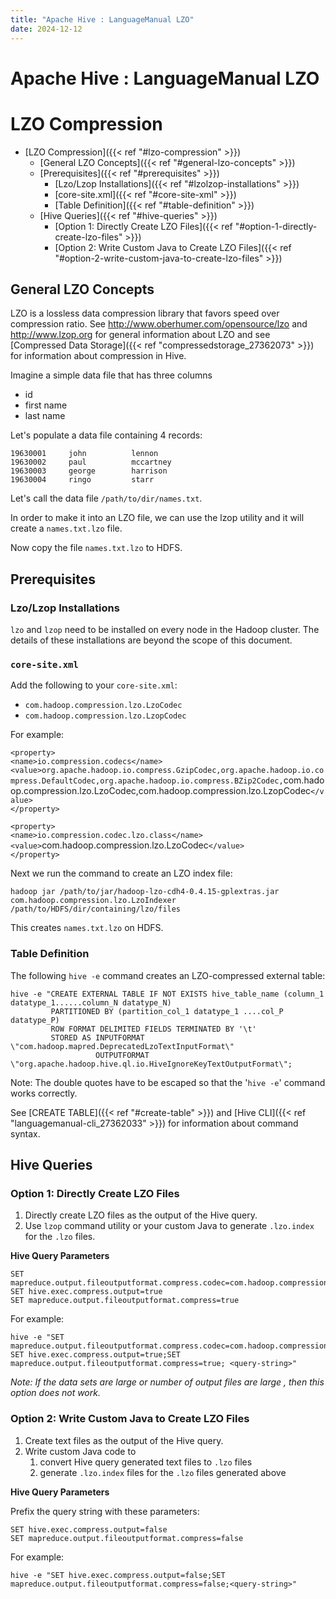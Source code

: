 ```yaml
---
title: "Apache Hive : LanguageManual LZO"
date: 2024-12-12
---
```


# Apache Hive : LanguageManual LZO

# LZO Compression

* [LZO Compression]({{< ref "#lzo-compression" >}})
	+ [General LZO Concepts]({{< ref "#general-lzo-concepts" >}})
	+ [Prerequisites]({{< ref "#prerequisites" >}})
		- [Lzo/Lzop Installations]({{< ref "#lzolzop-installations" >}})
		- [core-site.xml]({{< ref "#core-site-xml" >}})
		- [Table Definition]({{< ref "#table-definition" >}})
	+ [Hive Queries]({{< ref "#hive-queries" >}})
		- [Option 1: Directly Create LZO Files]({{< ref "#option-1-directly-create-lzo-files" >}})
		- [Option 2: Write Custom Java to Create LZO Files]({{< ref "#option-2-write-custom-java-to-create-lzo-files" >}})

## General LZO Concepts

LZO is a lossless data compression library that favors speed over compression ratio. See <http://www.oberhumer.com/opensource/lzo> and <http://www.lzop.org> for general information about LZO and see [Compressed Data Storage]({{< ref "compressedstorage_27362073" >}}) for information about compression in Hive.

Imagine a simple data file that has three columns

* id
* first name
* last name

Let's populate a data file containing 4 records:

```
19630001     john          lennon
19630002     paul          mccartney
19630003     george        harrison
19630004     ringo         starr

```

Let's call the data file `/path/to/dir/names.txt`.

In order to make it into an LZO file, we can use the lzop utility and it will create a `names.txt.lzo` file.

Now copy the file `names.txt.lzo` to HDFS.

## Prerequisites

### Lzo/Lzop Installations

`lzo` and `lzop` need to be installed on every node in the Hadoop cluster. The details of these installations are beyond the scope of this document.

### `core-site.xml`

Add the following to your `core-site.xml`:

* `com.hadoop.compression.lzo.LzoCodec`
* `com.hadoop.compression.lzo.LzopCodec`

For example:

`<property>`  
 `<name>io.compression.codecs</name>`  
 `<value>org.apache.hadoop.io.compress.GzipCodec,org.apache.hadoop.io.compress.DefaultCodec,org.apache.hadoop.io.compress.BZip2Codec,`com.hadoop.compression.lzo.LzoCodec,com.hadoop.compression.lzo.LzopCodec`</value>`  
 `</property>`

`<property>`  
 `<name>io.compression.codec.lzo.class</name>`  
 `<value>`com.hadoop.compression.lzo.LzoCodec`</value>`  
 `</property>`

Next we run the command to create an LZO index file:

```
hadoop jar /path/to/jar/hadoop-lzo-cdh4-0.4.15-gplextras.jar com.hadoop.compression.lzo.LzoIndexer  /path/to/HDFS/dir/containing/lzo/files

```

This creates `names.txt.lzo` on HDFS.

### Table Definition

The following `hive -e` command creates an LZO-compressed external table:

```
hive -e "CREATE EXTERNAL TABLE IF NOT EXISTS hive_table_name (column_1  datatype_1......column_N datatype_N)
         PARTITIONED BY (partition_col_1 datatype_1 ....col_P  datatype_P)
         ROW FORMAT DELIMITED FIELDS TERMINATED BY '\t'
         STORED AS INPUTFORMAT  \"com.hadoop.mapred.DeprecatedLzoTextInputFormat\"
                   OUTPUTFORMAT \"org.apache.hadoop.hive.ql.io.HiveIgnoreKeyTextOutputFormat\";

```

Note: The double quotes have to be escaped so that the '`hive -e`' command works correctly.

See [CREATE TABLE]({{< ref "#create-table" >}}) and [Hive CLI]({{< ref "languagemanual-cli_27362033" >}}) for information about command syntax.

## Hive Queries

### Option 1: Directly Create LZO Files

1. Directly create LZO files as the output of the Hive query.
2. Use `lzop` command utility or your custom Java to generate `.lzo.index` for the `.lzo` files.

**Hive Query Parameters**

```
SET mapreduce.output.fileoutputformat.compress.codec=com.hadoop.compression.lzo.LzoCodec
SET hive.exec.compress.output=true
SET mapreduce.output.fileoutputformat.compress=true

```

For example:

```
hive -e "SET mapreduce.output.fileoutputformat.compress.codec=com.hadoop.compression.lzo.LzoCodec; SET hive.exec.compress.output=true;SET mapreduce.output.fileoutputformat.compress=true; <query-string>"

```

*Note: If the data sets are large or number of output files are large , then this option does not work.*

### Option 2: Write Custom Java to Create LZO Files

1. Create text files as the output of the Hive query.
2. Write custom Java code to
	1. convert Hive query generated text files to `.lzo` files
	2. generate `.lzo.index` files for the `.lzo` files generated above

**Hive Query Parameters**

Prefix the query string with these parameters:

```
SET hive.exec.compress.output=false
SET mapreduce.output.fileoutputformat.compress=false

```

For example:

```
hive -e "SET hive.exec.compress.output=false;SET mapreduce.output.fileoutputformat.compress=false;<query-string>"

```

 

 

